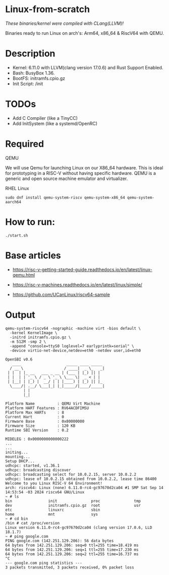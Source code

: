 # Linux-from-scratch

*These binaries/kernel were compiled with CLang(LLVM)!*

Binaries ready to run Linux on arch's: Arm64, x86_64 & RiscV64 with QEMU.

# Description

- Kernel: 6.11.0 with LLVM(clang version 17.0.6) and Rust Support Enabled.
- Bash: BusyBox 1.36.
- BootFS: initramfs.cpio.gz
- Init Script: /init

# TODOs

- Add C Compiler (like a TinyCC)
- Add InitSystem (like a systemd/OpenRC)

# Required

QEMU

We will use Qemu for launching Linux on our X86_64 hardware. 
This is ideal for prototyping in a RISC-V without having specific hardware.
QEMU is a generic and open source machine emulator and virtualizer.

RHEL Linux 
```
sudo dnf install qemu-system-riscv qemu-system-x86_64 qemu-system-aarch64
```

# How to run:

```
./start.sh
```

# Base articles

- https://risc-v-getting-started-guide.readthedocs.io/en/latest/linux-qemu.html

- https://risc-v-machines.readthedocs.io/en/latest/linux/simple/

- https://github.com/UCanLinux/riscv64-sample

# Output

```
qemu-system-riscv64 -nographic -machine virt -bios default \
  -kernel KernelImage \
  -initrd initramfs.cpio.gz \
  -m 512M -smp 2 \
  -append "console=ttyS0 loglevel=7 earlyprintk=serial" \
  -device virtio-net-device,netdev=eth0 -netdev user,id=eth0

OpenSBI v0.6
   ____                    _____ ____ _____
  / __ \                  / ____|  _ \_   _|
 | |  | |_ __   ___ _ __ | (___ | |_) || |
 | |  | | '_ \ / _ \ '_ \ \___ \|  _ < | |
 | |__| | |_) |  __/ | | |____) | |_) || |_
  \____/| .__/ \___|_| |_|_____/|____/_____|
        | |
        |_|

Platform Name          : QEMU Virt Machine
Platform HART Features : RV64ACDFIMSU
Platform Max HARTs     : 8
Current Hart           : 0
Firmware Base          : 0x80000000
Firmware Size          : 120 KB
Runtime SBI Version    : 0.2

MIDELEG : 0x0000000000000222
...
...
initing...
mounting...
Setup DHCP...
udhcpc: started, v1.36.1
udhcpc: broadcasting discover
udhcpc: broadcasting select for 10.0.2.15, server 10.0.2.2
udhcpc: lease of 10.0.2.15 obtained from 10.0.2.2, lease time 86400
Welcome to you Linux RISC-V 64 Environment!
arch: riscv64: Linux (none) 6.11.0-rc4-gc97670d2ca04 #1 SMP Sat Sep 14 14:53:54 -03 2024 riscv64 GNU/Linux
~ # ls
bin                init               proc               tmp
dev                initramfs.cpio.gz  root               usr
etc                linuxrc            sbin
home               mnt                sys
~ # cd bin
/bin # cat /proc/version
Linux version 6.11.0-rc4-gc97670d2ca04 (clang version 17.0.6, LLD 18.1.7)
~ # ping google.com
PING google.com (142.251.129.206): 56 data bytes
64 bytes from 142.251.129.206: seq=0 ttl=255 time=18.419 ms
64 bytes from 142.251.129.206: seq=1 ttl=255 time=17.230 ms
64 bytes from 142.251.129.206: seq=2 ttl=255 time=16.737 ms
^C
--- google.com ping statistics ---
3 packets transmitted, 3 packets received, 0% packet loss
```
